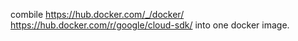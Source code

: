 
combile https://hub.docker.com/_/docker/ https://hub.docker.com/r/google/cloud-sdk/ into one docker image.
